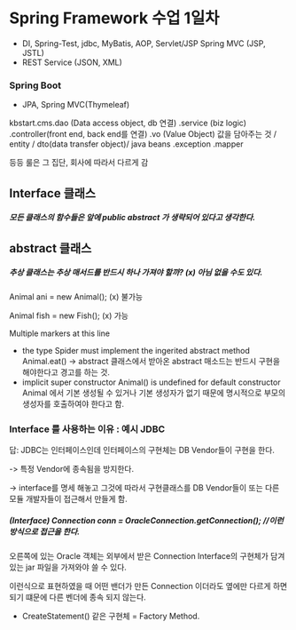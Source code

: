 # Spring Framework 수업 1일차

- DI, Spring-Test, jdbc, MyBatis, AOP, Servlet/JSP Spring MVC (JSP, JSTL)
- REST Service (JSON, XML)

### Spring Boot

* JPA, Spring MVC(Thymeleaf)

kbstart.cms.dao (Data access object, db 연결)
                  .service (biz logic)
	              .controller(front end,  back end를 연결)
                  .vo (Value Object) 값을 담아주는 것 / entity / dto(data transfer object)/ java beans
	              .exception
                  .mapper

등등 룰은 그 집단, 회사에 따라서 다르게 감



## Interface 클래스

##### 모든 클래스의 함수들은 앞에 public abstract 가 생략되어 있다고 생각한다.



## abstract 클래스

##### 추상 클래스는 추상 매서드를  반드시 하나 가져야 할까? (x) 아님  없을 수도 있다. 

Animal ani = new Animal(); (x) 불가능

Animal fish = new Fish(); (x) 가능

Multiple markers at this line

- the type Spider must implement the ingerited abstract method Animal.eat() -> abstract 클래스에서 받아온 abstract 매소드는 반드시 구현을 해야한다고 경고를 하는 것.
- implicit super constructor Animal() is undefined for default constructor
  Animal 에서 기본 생성될 수 있거나 기본 생성자가 없기 때문에 명시적으로 부모의 생성자를 호출하여야 한다고 함.



### Interface 를 사용하는 이유 : 예시 JDBC

답: JDBC는 인터페이스인데 인터페이스의 구현체는 DB Vendor들이 구현을 한다.

-> 특정 Vendor에 종속됨을 방지한다.

-> interface를 명세 해놓고 그것에 따라서 구현클래스를 DB Vendor들이  또는 다른 모듈 개발자들이 접근해서 만들게 함.



##### (Interface) Connection conn = OracleConnection.getConnection(); //이런방식으로 접근을 한다.

오른쪽에 있는 Oracle 객체는 외부에서 받은 Connection Interface의 구현체가 담겨있는 jar 파일을 가져와야 쓸 수 있다.

이런식으로 표현하였을 때 어떤 밴더가 만든 Connection 이더라도 옆에만 다르게 하면 되기 떄문에 다른 벤더에 종속 되지 않는다.



* CreateStatement() 같은 구현체 = Factory Method.









